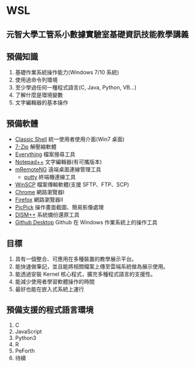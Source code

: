 # WSL

## 元智大學工管系小數據實驗室基礎資訊技能教學講義

## 預備知識

1. 基礎作業系統操作能力(Windows 7/10 系統)
2. 使用過命令列環境
3. 至少學過任何一種程式語言(C, Java, Python, VB...)
4. 了解什麼是環境變數
5. 文字編輯器的基本操作

## 預備軟體

* [Classic Shell](http://www.classicshell.net/translations/)  統一使用者使用介面(Win7 桌面)
* [7-Zip](https://www.developershome.com/7-zip/)       解壓縮軟體
* [Everything](https://www.voidtools.com/)  檔案搜尋工具
* [Notepad++](https://notepad-plus-plus.org/zh/)   文字編輯器(有可攜版本)
* [mRemoteNG](https://mremoteng.org/)   遠端桌面連線管理工具
  * [putty](https://putty.org/)     終端機連線工具
* [WinSCP](https://winscp.net/eng/download.php)      檔案傳輸軟體(支援 SFTP、FTP、SCP)
* [Chrome](https://www.google.com.tw/chrome/index.html)      網路瀏覽器I
* [Firefox](https://www.mozilla.org/zh-TW/firefox/new/)     網路瀏覽器II
* [PicPick](http://ngwin.com/picpick/download?lang=zh-tw)     操作畫面截圖、簡易影像處理
* [DISM++](https://www.chuyu.me/zh-Hant/index.html)      系統備份還原工具
* [Github Desktop](https://desktop.github.com/) Github 在 Windows 作業系統上的操作工具

## 目標

1. 具有一個整合、可應用在多種裝置的教學展示平台。
2. 能快速做筆記，並且能將相關檔案上傳至雲端系統做為展示使用。
3. 能透過安裝 Kernel 核心程式，擴充多種程式語言的支援性。
4. 能減少使用者學習軟體操作的時間
5. 最好也能在嵌入式系統上運行


## 預備支援的程式語言環境

1. C
2. JavaScript
3. Python3
4. R
5. PeForth
6. 待續
